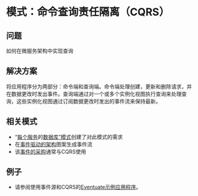 # 模式：命令查询责任隔离（CQRS）

## 问题

如何在微服务架构中实现查询

## 解决方案

将应用程序分为两部分：命令端和查询端。命令端处理创建，更新和删除请求，并在数据更改时发出事件。查询端通过对一个或多个实例化视图执行查询来处理查询，这些实例化视图通过订阅数据更改时发出的事件流来保持最新。

## 相关模式

- “[每个服务](https://microservices.io/patterns/cn/data/database-per-service.html)的[数据库”模式](https://microservices.io/patterns/cn/data/database-per-service.html)创建了对此模式的需求
- 在[事件驱动的架构](https://microservices.io/patterns/cn/data/event-driven-architecture.html)图案生成事件流
- 该[事件的采购](https://microservices.io/patterns/cn/data/event-sourcing.html)通常与CQRS使用

## 例子

- 请参阅使用事件源和CQRS的[Eventuate示例应用程序](http://eventuate.io/exampleapps.html)。